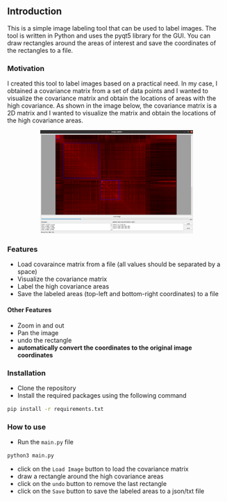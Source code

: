 ## Introduction
This is a simple image labeling tool that can be used to label images. The tool is written in Python and uses the pyqt5 library for the GUI. You can draw rectangles around the areas of interest and save the coordinates of the rectangles to a file. 

### Motivation
I created this tool to label images based on a practical need. In my case, I obtained a covariance matrix from a set of data points and I wanted to visualize the covariance matrix and obtain the locations of areas with the high covariance. As shown in the image below, the covariance matrix is a 2D matrix and I wanted to visualize the matrix and obtain the locations of the high covariance areas.
<div style="text-align: center;">
    <img src="src/demo.png" width="70%">
</div>

### Features
- Load covaraince matrix from a file (all values should be separated by a space)
- Visualize the covariance matrix
- Label the high covariance areas
- Save the labeled areas (top-left and bottom-right coordinates) to a file

#### Other Features
- Zoom in and out
- Pan the image
- undo the rectangle
- __automatically convert the coordinates to the original image coordinates__

### Installation
- Clone the repository
- Install the required packages using the following command
```bash
pip install -r requirements.txt
```

### How to use
- Run the `main.py` file
```bash
python3 main.py
```
- click on the `Load Image` button to load the covariance matrix
- draw a rectangle around the high covariance areas
- click on the `undo` button to remove the last rectangle
- click on the `Save` button to save the labeled areas to a json/txt file


